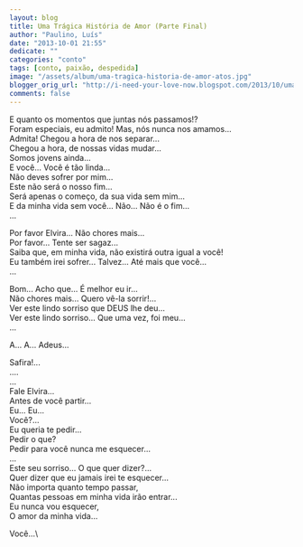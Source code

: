 ```yaml
---
layout: blog
title: Uma Trágica História de Amor (Parte Final)
author: "Paulino, Luís"
date: "2013-10-01 21:55"
dedicate: ""
categories: "conto"
tags: [conto, paixão, despedida]
image: "/assets/album/uma-tragica-historia-de-amor-atos.jpg"
blogger_orig_url: "http://i-need-your-love-now.blogspot.com/2013/10/uma-tragica-historia-de-amor-parte-final.html"
comments: false
---
```

E quanto os momentos que juntas nós passamos!?\
Foram especiais, eu admito! Mas, nós nunca nos amamos...\
Admita! Chegou a hora de nos separar...\
Chegou a hora, de nossas vidas mudar...\
Somos jovens ainda...\
E você... Você é tão linda...\
Não deves sofrer por mim...\
Este não será o nosso fim...\
Será apenas o começo, da sua vida sem mim...\
E da minha vida sem você... Não... Não é o fim...\
...

Por favor Elvira... Não chores mais...\
Por favor... Tente ser sagaz...\
Saiba que, em minha vida, não existirá outra igual a você!\
Eu também irei sofrer... Talvez... Até mais que você...\
...

Bom... Acho que... É melhor eu ir...\
Não chores mais... Quero vê-la sorrir!...\
Ver este lindo sorriso que DEUS lhe deu...\
Ver este lindo sorriso... Que uma vez, foi meu...\
...

A... A... Adeus...

Safira!...\
....\
...\
Fale Elvira...\
Antes de você partir...\
Eu... Eu...\
Você?...\
Eu queria te pedir...\
Pedir o que?\
Pedir para você nunca me esquecer...\
...\
Este seu sorriso... O que quer dizer?...\
Quer dizer que eu jamais irei te esquecer...\
Não importa quanto tempo passar,\
Quantas pessoas em minha vida irão entrar...\
Eu nunca vou esquecer,\
O amor da minha vida...

Você...\
